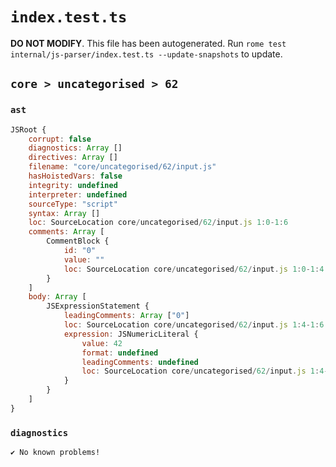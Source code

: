 # `index.test.ts`

**DO NOT MODIFY**. This file has been autogenerated. Run `rome test internal/js-parser/index.test.ts --update-snapshots` to update.

## `core > uncategorised > 62`

### `ast`

```javascript
JSRoot {
	corrupt: false
	diagnostics: Array []
	directives: Array []
	filename: "core/uncategorised/62/input.js"
	hasHoistedVars: false
	integrity: undefined
	interpreter: undefined
	sourceType: "script"
	syntax: Array []
	loc: SourceLocation core/uncategorised/62/input.js 1:0-1:6
	comments: Array [
		CommentBlock {
			id: "0"
			value: ""
			loc: SourceLocation core/uncategorised/62/input.js 1:0-1:4
		}
	]
	body: Array [
		JSExpressionStatement {
			leadingComments: Array ["0"]
			loc: SourceLocation core/uncategorised/62/input.js 1:4-1:6
			expression: JSNumericLiteral {
				value: 42
				format: undefined
				leadingComments: undefined
				loc: SourceLocation core/uncategorised/62/input.js 1:4-1:6
			}
		}
	]
}
```

### `diagnostics`

```
✔ No known problems!

```
